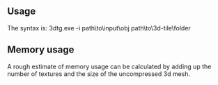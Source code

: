 ## Usage
The syntax is:
3dtg.exe -i path\to\input\obj path\to\3d-tile\folder

## Memory usage
A rough estimate of memory usage can be calculated by adding up the number of textures and the size of the uncompressed 3d mesh.
